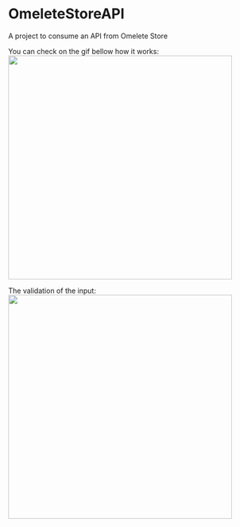# OmeleteStoreAPI
A project to consume an API from Omelete Store

You can check on the gif bellow how it works:
<img src="https://media3.giphy.com/media/ZZpEwewjBXfVY7jZ0H/giphy.gif" width="450"/>
    
The validation of the input:
<img src="https://media3.giphy.com/media/uHUdhSZwqGYSkEPFla/giphy.gif" width="450"/>
   




